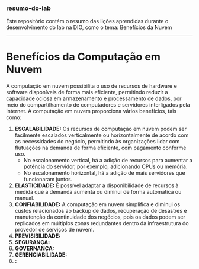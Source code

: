 ### resumo-do-lab
Este repositório contém o resumo das lições aprendidas durante o desenvolvimento do lab na DIO, como o tema: Benefícios da Nuvem
___
# Benefícios da Computação em Nuvem
A computação em nuvem possibilita o uso de recursos de hardware e software disponíveis de forma mais eficiente, permitindo reduzir a capacidade ociosa em armazenamento e processamento de dados, por meio do compartilhamento de computadores e servidores interligados pela internet.
A computação em nuvem proporciona vários benefícios, tais como:
1. **ESCALABILIDADE:** Os recursos de computação em nuvem podem ser facilmente escalados verticalmente ou horizontalmente de acordo com as necessidades do negócio, permitindo às organizações lidar com flutuações na demanda de forma eficiente, com pagamento conforme uso.
   + No escalonamento vertical, há a adição de recursos para aumentar a potência do servidor, por exemplo, adicionando CPUs ou memória.
   + No escalonamento horizontal, há a adição de mais servidores que funcionaram juntos. 
3. **ELASTICIDADE:** É possível adaptar a disponibilidade de recursos à medida que a demanda aumenta ou diminui de forma automatica ou manual.
4. **CONFIABILIDADE:** A computação em nuvem simplifica e diminui os custos relacionados ao backup de dados, recuperação de desastres e manutenção da continuidade dos negócios, pois os dados podem ser replicados em múltiplos zonas redundantes dentro da infraestrutura do provedor de serviços de nuvem.
5. **PREVISIBILIDADE:**
6. **SEGURANÇA:**
7. **GOVERNANÇA:**
8. **GERENCIABILIDADE:**
9. **:**

